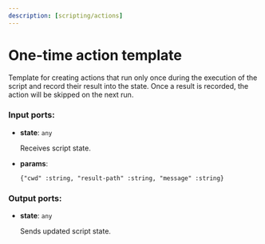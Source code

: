 ```yaml
---
description: [scripting/actions]
---
```


# One-time action template

Template for creating actions that run only once during the execution of the script and record their result into the state. Once a result is recorded, the action will be skipped on the next run.

### Input ports:

* __state__: ` any `

    Receives script state.


* __params__: 
    ```
    {"cwd" :string, "result-path" :string, "message" :string}
    ```

### Output ports:

* __state__: ` any `

    Sends updated script state.


